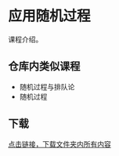 # 应用随机过程

课程介绍。

## 仓库内类似课程

- 随机过程与排队论
- 随机过程

## 下载

[点击链接，下载文件夹内所有内容](https://xovee.github.io/gitzip/?https://github.com/Xovee/uestc-course/tree/main/课程目录/应用随机过程)
